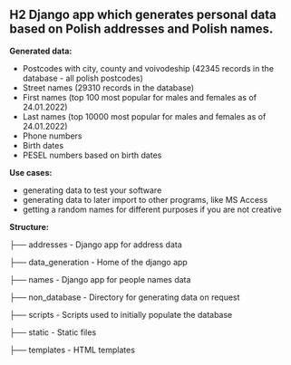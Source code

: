 ## H2 Django app which generates personal data based on Polish addresses and Polish names.

**Generated data:**
 - Postcodes with city, county and voivodeship (42345 records in the database - all polish postcodes)
 - Street names (29310 records in the database)
 - First names (top 100 most popular for males and females as of 24.01.2022)
 - Last names (top 10000 most popular for males and females as of 24.01.2022)
 - Phone numbers
 - Birth dates
 - PESEL numbers based on birth dates

**Use cases:**
 - generating data to test your software
 - generating data to later import to other programs, like MS Access
 - getting a random names for different purposes if you are not creative

**Structure:**
 
├── addresses - Django app for address data

├── data_generation - Home of the django app

├── names - Django app for people names data

├── non_database - Directory for generating data on request

├── scripts - Scripts used to initially populate the database

├── static - Static files

├── templates - HTML templates
